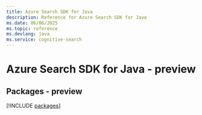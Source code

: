 ```yaml
---
title: Azure Search SDK for Java
description: Reference for Azure Search SDK for Java
ms.date: 06/06/2025
ms.topic: reference
ms.devlang: java
ms.service: cognitive-search
---
```

# Azure Search SDK for Java - preview
## Packages - preview
[!INCLUDE [packages](search-index.md)]